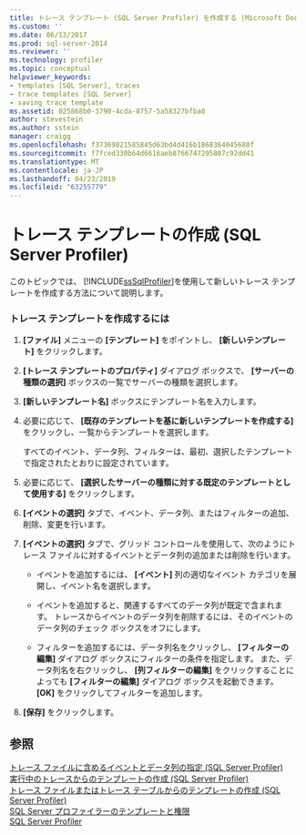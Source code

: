 ```yaml
---
title: トレース テンプレート (SQL Server Profiler) を作成する |Microsoft Docs
ms.custom: ''
ms.date: 06/13/2017
ms.prod: sql-server-2014
ms.reviewer: ''
ms.technology: profiler
ms.topic: conceptual
helpviewer_keywords:
- templates [SQL Server], traces
- trace templates [SQL Server]
- saving trace template
ms.assetid: 025868b0-3790-4cda-8757-5a58327bfba0
author: stevestein
ms.author: sstein
manager: craigg
ms.openlocfilehash: f37369821585845d63bd4d416b1868364045680f
ms.sourcegitcommit: f7fced330b64d6616aeb8766747295807c92dd41
ms.translationtype: MT
ms.contentlocale: ja-JP
ms.lasthandoff: 04/23/2019
ms.locfileid: "63255779"
---
```

# <a name="create-a-trace-template-sql-server-profiler"></a>トレース テンプレートの作成 (SQL Server Profiler)
  このトピックでは、 [!INCLUDE[ssSqlProfiler](../../includes/sssqlprofiler-md.md)]を使用して新しいトレース テンプレートを作成する方法について説明します。  
  
### <a name="to-create-a-trace-template"></a>トレース テンプレートを作成するには  
  
1.  **[ファイル]** メニューの **[テンプレート]** をポイントし、 **[新しいテンプレート]** をクリックします。  
  
2.  **[トレース テンプレートのプロパティ]** ダイアログ ボックスで、 **[サーバーの種類の選択]** ボックスの一覧でサーバーの種類を選択します。  
  
3.  **[新しいテンプレート名]** ボックスにテンプレート名を入力します。  
  
4.  必要に応じて、 **[既存のテンプレートを基に新しいテンプレートを作成する]** をクリックし、一覧からテンプレートを選択します。  
  
     すべてのイベント、データ列、フィルターは、最初、選択したテンプレートで指定されたとおりに設定されています。  
  
5.  必要に応じて、 **[選択したサーバーの種類に対する既定のテンプレートとして使用する]** をクリックします。  
  
6.  **[イベントの選択]** タブで、イベント、データ列、またはフィルターの追加、削除、変更を行います。  
  
7.  **[イベントの選択]** タブで、グリッド コントロールを使用して、次のようにトレース ファイルに対するイベントとデータ列の追加または削除を行います。  
  
    -   イベントを追加するには、 **[イベント]** 列の適切なイベント カテゴリを展開し、イベント名を選択します。  
  
    -   イベントを追加すると、関連するすべてのデータ列が既定で含まれます。 トレースからイベントのデータ列を削除するには、そのイベントのデータ列のチェック ボックスをオフにします。  
  
    -   フィルターを追加するには、データ列名をクリックし、 **[フィルターの編集]** ダイアログ ボックスにフィルターの条件を指定します。 また、データ列名を右クリックし、 **[列フィルターの編集]** をクリックすることによっても **[フィルターの編集]** ダイアログ ボックスを起動できます。 **[OK]** をクリックしてフィルターを追加します。  
  
8.   **[保存]** をクリックします。  
  
## <a name="see-also"></a>参照  
 [トレース ファイルに含めるイベントとデータ列の指定 &#40;SQL Server Profiler&#41;](specify-events-and-data-columns-for-a-trace-file-sql-server-profiler.md)   
 [実行中のトレースからのテンプレートの作成 &#40;SQL Server Profiler&#41;](derive-a-template-from-a-running-trace-sql-server-profiler.md)   
 [トレース ファイルまたはトレース テーブルからのテンプレートの作成 &#40;SQL Server Profiler&#41;](derive-a-template-from-a-trace-file-or-trace-table-sql-server-profiler.md)   
 [SQL Server プロファイラーのテンプレートと権限](sql-server-profiler-templates-and-permissions.md)   
 [SQL Server Profiler](sql-server-profiler.md)  
  
  
